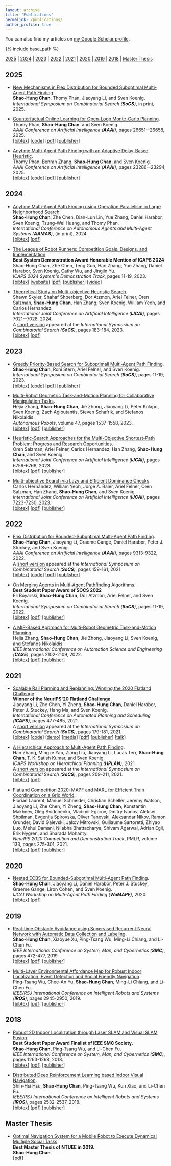 ```yaml
---
layout: archive
title: "Publications"
permalink: /publications/
author_profile: true
---
```


You can also find my articles on 
<a href="https://scholar.google.com/citations?user=3INia4sAAAAJ&hl=en">my Google Scholar profile</a>.

{% include base_path %}

[2025](#year2025) | [2024](#year2024) | [2023](#year2023) | [2022](#year2022) | [2021](#year2021) | [2020](#year2020) | [2019](#year2019) | [2018](#year2018) | [Master Thesis](#msci)

## <a name="year2025"></a> 2025

* [New Mechanisms in Flex Distribution for Bounded Suboptimal Multi-Agent Path Finding](https://shchan13.github.io/publications/ChanSoCS25).  
  **Shao-Hung Chan**, Thomy Phan, Jiaoyang Li, and Sven Koenig.  
  <i>International Symposium on Combinatorial Search (**SoCS**)</i>, in print, 2025.  

* [Counterfactual Online Learning for Open-Loop Monte-Carlo Planning](https://shchan13.github.io/publications/Phan2AAAI25).  
  Thomy Phan, **Shao-Hung Chan**, and Sven Koenig.  
  <i>AAAI Conference on Artificial Intelligence (**AAAI**)</i>, pages 26651--26658, 2025.  
  [<a href="javascript:void(0)" onclick="(function(target, id) { if ($('#' + id).css('display') == 'block') { $('#' + id).hide('fast'); $(target).text('bibtex') } else { $('#' + id).show('fast'); $(target).text('bibtex▲') } })(this, 'bibtex-Phan2AAAI25');">bibtex</a>]
  [[code](https://github.com/thomyphan/counterfactual-planning)]
  [[pdf](https://shchan13.github.io/files/Phan2AAAI25.pdf)]
  [[publisher](https://ojs.aaai.org/index.php/AAAI/article/view/21162)]
  <div id="bibtex-Phan2AAAI25" style="display:none">
  <pre>@inproceedings{Phan2AAAI25,
    author    = {Thomy Phan and Shao-Hung Chan and Sven Koenig},
    title     = {Counterfactual Online Learning for Open-Loop Monte-Carlo Planning},
    booktitle = {Proceedings of the AAAI Conference on Artificial Intelligence (AAAI)},
    pages     = {26651--26658},
    year      = {2025}
  }
  </pre></div>

* [Anytime Multi-Agent Path Finding with an Adaptive Delay-Based Heuristic](https://shchan13.github.io/publications/Phan1AAAI25).  
  Thomy Phan, Benran Zhang, **Shao-Hung Chan**, and Sven Koenig.  
  <i>AAAI Conference on Artificial Intelligence (**AAAI**)</i>, pages 23286--23294, 2025.  
  [<a href="javascript:void(0)" onclick="(function(target, id) { if ($('#' + id).css('display') == 'block') { $('#' + id).hide('fast'); $(target).text('bibtex') } else { $('#' + id).show('fast'); $(target).text('bibtex▲') } })(this, 'bibtex-Phan1AAAI25');">bibtex</a>]
  [[code](https://github.com/JimyZ13/ADDRESS)]
  [[pdf](https://shchan13.github.io/files/Phan1AAAI25.pdf)]
  [[publisher](https://ojs.aaai.org/index.php/AAAI/article/view/21162)]
  <div id="bibtex-Phan1AAAI25" style="display:none">
  <pre>@inproceedings{Phan1AAAI25,
    author    = {Thomy Phan and Benran Zhang and Shao-Hung Chan and Sven Koenig},
    title     = {Anytime Multi-Agent Path Finding with an Adaptive Delay-Based Heuristic},
    booktitle = {Proceedings of the AAAI Conference on Artificial Intelligence (AAAI)},
    pages     = {23286--23294},
    year      = {2025}
  }
  </pre></div>

## <a name="year2024"></a> 2024

* [Anytime Multi-Agent Path Finding using Operation Parallelism in Large Neighborhood Search](https://shchan13.github.io/publications/ChanAAMAS24).  
  **Shao-Hung Chan**, Zhe Chen, Dian-Lun Lin, Yue Zhang, Daniel Harabor, Sven Koenig, Tsung-Wei Huang, and Thomy Phan.  
  <i>International Conference on Autonomous Agents and Multi-Agent Systems (**AAMAS**)</i>, (in print), 2024.  
  [<a href="javascript:void(0)" onclick="(function(target, id) { if ($('#' + id).css('display') == 'block') { $('#' + id).hide('fast'); $(target).text('bibtex') } else { $('#' + id).show('fast'); $(target).text('bibtex▲') } })(this, 'bibtex-ChanAAMAS24');">bibtex</a>]
  [[pdf](https://shchan13.github.io/files/ChanAAMAS24.pdf)]
  <div id="bibtex-ChanAAMAS24" style="display:none">
  <pre>@inproceedings{ChanAAMAS24,
    author    = {Shao-Hung Chan and Zhe Chen and Dian-Lun Lin and Yue Zhang and Daniel Harabor and Sven Koenig and Tsung-Wei Huang and Thomy Phan},
    title     = {Anytime Multi-Agent Path Finding using Operation Parallelism in Large Neighborhood Search},
    booktitle = {Extended Abstracts of the International Conference on Autonomous Agents and Multi-Agent Systems (AAMAS)},
    year      = {2024}
  }
  </pre></div>

* [The League of Robot Runners: Competition Goals, Designs, and Implementation](https://shchan13.github.io/publications/ChanICAPS24).  
  **Best System Demonstration Award Honorable Mention of ICAPS 2024**  
  Shao-Hung Chan, Zhe Chen, Teng Guo, Han Zhang, Yue Zhang, Daniel Harabor, Sven Koenig, Cathy Wu, and Jingjin Yu.  
  <i>ICAPS 2024 System's Demonstration Track</i>, pages 11-19, 2023.  
  [<a href="javascript:void(0)" onclick="(function(target, id) { if ($('#' + id).css('display') == 'block') { $('#' + id).hide('fast'); $(target).text('bibtex') } else { $('#' + id).show('fast'); $(target).text('bibtex▲') } })(this, 'bibtex-ChanICAPS24');">bibtex</a>]
  [[website](https://www.leagueofrobotrunners.org/)]
  [[pdf](https://shchan13.github.io/files/ChanICAPS24.pdf)]
  [[publisher](https://openreview.net/forum?id=mPmCnEHTvJ)]
  [[video](https://drive.google.com/file/d/1513znU2bdkOEKddaOiiZfn3n5_cGufal/view)]
  <div id="bibtex-ChanICAPS24" style="display:none">
  <pre>@inproceedings{ChanICAPS24,
    author    = {Shao-Hung Chan and Zhe Chen and Teng Guo and Han Zhang and Yue Zhang and Daniel Harabor and Sven Koenig and Cathy Wu and Jingjin Yu},
    title     = {The League of Robot Runners: Competition Goals, Designs, and Implementation},
    booktitle = {Proceedings of the ICAPS 2024 System's Demonstration Track},
    year      = {2024}
  }
  </pre></div>

* [Theoretical Study on Multi-objective Heuristic Search](https://shchan13.github.io/publications/SkylerIJCAI24).  
  Shawn Skyler, Shahaf Shperberg, Dor Atzmon, Ariel Felner, Oren Salzman, **Shao-Hung Chan**, Han Zhang, Sven Koenig, William Yeoh, and Carlos Hernandez.  
  <i>International Joint Conference on Artificial Intelligence (**IJCAI**)</i>, pages 7021--7028, 2024.  
  A [short version](https://ojs.aaai.org/index.php/SOCS/article/view/27305) appeared at the <i>International Symposium on Combinatorial Search (**SoCS**)</i>, pages 183-184, 2023.  
  [<a href="javascript:void(0)" onclick="(function(target, id) { if ($('#' + id).css('display') == 'block') { $('#' + id).hide('fast'); $(target).text('bibtex') } else { $('#' + id).show('fast'); $(target).text('bibtex▲') } })(this, 'bibtex-SkylerIJCAI24');">bibtex</a>]
  [[pdf](https://shchan13.github.io/files/SkylerIJCAI24.pdf)]
  <div id="bibtex-SkylerIJCAI24" style="display:none">
  <pre>@inproceedings{SkylerIJCAI24,
    author    = {Shawn Skyler and Shahaf Shperberg and Dor Atzmon and Ariel Felner and Oren Salzman and Shao-Hung Chan and Han Zhang and Sven Koenig and William Yeoh and Carlos Hernandez},
    title     = {Theoretical Study on Multi-objective Heuristic Search},
    booktitle = {Proceedings of the International Joint Conference on Artificial Intelligence (IJCAI)},
    pages     = {7021--7028},
    year      = {2024}
  }
  </pre></div>

## <a name="year2023"></a> 2023

* [Greedy Priority-Based Search for Suboptimali Multi-Agent Path Finding](https://shchan13.github.io/publications/ChanSoCS23).  
  **Shao-Hung Chan**, Roni Stern, Ariel Felner, and Sven Koenig.  
  <i>International Symposium on Combinatorial Search (**SoCS**)</i>, pages 11-19, 2023.  
  [<a href="javascript:void(0)" onclick="(function(target, id) { if ($('#' + id).css('display') == 'block') { $('#' + id).hide('fast'); $(target).text('bibtex') } else { $('#' + id).show('fast'); $(target).text('bibtex▲') } })(this, 'bibtex-ChanSoCS23');">bibtex</a>]
  [[code](https://github.com/shchan13/GPBS)]
  [[pdf](https://shchan13.github.io/files/ChanSoCS23.pdf)]
  [[publisher](https://ojs.aaai.org/index.php/SOCS/article/view/27278)]    
  <div id="bibtex-ChanSoCS23" style="display:none">
  <pre>@inproceedings{ChanSoCS23,
    author    = {Shao-Hung Chan and Roni Stern and Ariel Felner and Sven Koenig},
    title     = {Greedy Priority-Based Search for Suboptimal Multi-Agent Path Finding},
    booktitle = {Proceedings of the International Symposium on Combinatorial Search (SoCS)},
    pages     = {11--19},
    year      = {2023}
  }</pre>
  </div>

* [Multi-Robot Geometric Task-and-Motion Planning for Collaborative Manipulation Tasks](https://shchan13.github.io/publications/ZhangAR23).  
  Hejia Zhang, **Shao-Hung Chan**, Jie Zhong,  Jiaoyang Li, Peter Kolapo, Sven Koenig, Zach Agioutantis, Steven Schafrik, and Stefanos Nikolaidis.  
  <i>Autonomous Robots</i>, volume 47, pages 1537-1558, 2023.  
  [<a href="javascript:void(0)" onclick="(function(target, id) { if ($('#' + id).css('display') == 'block') { $('#' + id).hide('fast'); $(target).text('bibtex') } else { $('#' + id).show('fast'); $(target).text('bibtex▲') } })(this, 'bibtex-ZhangAR23');">bibtex</a>]
  [[pdf](https://shchan13.github.io/files/ZhangAR23.pdf)]
  [[publisher](https://doi.org/10.1007/s10514-023-10148-y)]
  <div id="bibtex-ZhangAR23" style="display:none">
  <pre>@article{ZhangAR23,
    author    = {Hejia Zhang and Shao-Hung Chan and Jie Zhong and Jiaoyang Li and Peter Kolapo and Sven Koenig and Zach Agioutantis and Steven Schafrik and Stefanos Nikolaidis.},
    title     = {Multi-robot geometric task-and-motion planning for collaborative manipulation tasks},
    journal   = {Autonomous Robots},
    year      = {2023},
    volume    = {47},
    pages     = {1537--1558},
    doi       = {10.1007/s10514-023-10148-y},
  }</pre>
  </div>

* [Heuristic-Search Approaches for the Multi-Objective Shortest-Path Problem: Progress and Research Opportunities](https://shchan13.github.io/publications/SalzmanIJCAI23).  
  Oren Salzman, Ariel Felner, Carlos Hernandez, Han Zhang, **Shao-Hung Chan**, and Sven Koenig.  
  <i>International Joint Conference on Artificial Intelligence (**IJCAI**)</i>, pages 6759-6768, 2023.  
  [<a href="javascript:void(0)" onclick="(function(target, id) { if ($('#' + id).css('display') == 'block') { $('#' + id).hide('fast'); $(target).text('bibtex') } else { $('#' + id).show('fast'); $(target).text('bibtex▲') } })(this, 'bibtex-SalzmanIJCAI23');">bibtex</a>]
  [[pdf](https://shchan13.github.io/files/SalzmanIJCAI23.pdf)]
  [[publisher](https://dl.acm.org/doi/abs/10.24963/ijcai.2023/757)]
  <div id="bibtex-SalzmanIJCAI23" style="display:none">
  <pre>@inproceedings{SalzmanIJCAI23,
    author    = {Oren Salzman and Ariel Felner and Carlos Hernandez and Han Zhang and Shao-Hung Chan and Sven Koenig},
    title     = {Heuristic-Search Approaches for the Multi-Objective Shortest-Path Problem: Progress and Research Opportunities},
    booktitle = {Proceedings of the International Joint Conference on Artificial Intelligence (IJCAI)},
    pages     = {6759--6768},
    year      = {2023}
  }</pre>
  </div>

* [Multi-objective Search via Lazy and Efficient Dominance Checks](https://shchan13.github.io/publications/HernandezIJCAI23).  
  Carlos Hernández, William Yeoh, Jorge A. Baier, Ariel Felner, Oren Salzman, Han Zhang, **Shao-Hung Chan**, and Sven Koenig.  
  <i>International Joint Conference on Artificial Intelligence (**IJCAI**)</i>, pages 7223-7230, 2023.  
  [<a href="javascript:void(0)" onclick="(function(target, id) { if ($('#' + id).css('display') == 'block') { $('#' + id).hide('fast'); $(target).text('bibtex') } else { $('#' + id).show('fast'); $(target).text('bibtex▲') } })(this, 'bibtex-HernandezIJCAI23');">bibtex</a>]
  [[pdf](https://shchan13.github.io/files/HernandezIJCAI23.pdf)]
  [[publisher](https://doi.org/10.24963/ijcai.2023/850)]
  <div id="bibtex-HernandezIJCAI23" style="display:none">
  <pre>@inproceedings{HernandezIJCAI23,
    author    = {Carlos Hernández and William Yeoh and Jorge A. Baier and Ariel Felner and Oren Salzman and Han Zhang and Shao-Hung Chan and Sven Koenig},
    title     = {Multi-objective Search via Lazy and Efficient Dominance Checks},
    booktitle = {Proceedings of the International Joint Conference on Artificial Intelligence (IJCAI)},
    pages     = {7223--7230},
    year      = {2023},
    doi       = {10.24963/ijcai.2023/850},
    url       = {https://doi.org/10.24963/ijcai.2023/850}
  }</pre>
  </div>

## <a name="year2022"></a> 2022

* [Flex Distribution for Bounded-Suboptimal Multi-Agent Path Finding](https://shchan13.github.io/publications/ChanAAAI22).  
  **Shao-Hung Chan**, Jiaoyang Li, Graeme Gange, Daniel Harabor, Peter J. Stuckey, and Sven Koenig.  
  <i>AAAI Conference on Artificial Intelligence (**AAAI**)</i>, pages 9313-9322, 2022.  
  A [short version](https://ojs.aaai.org/index.php/SOCS/article/view/18569) appeared at the <i>International Symposium on Combinatorial Search (**SoCS**)</i>, pages 159-161, 2021.  
  [<a href="javascript:void(0)" onclick="(function(target, id) { if ($('#' + id).css('display') == 'block') { $('#' + id).hide('fast'); $(target).text('bibtex') } else { $('#' + id).show('fast'); $(target).text('bibtex▲') } })(this, 'bibtex-ChanAAAI22');">bibtex</a>]
  [[code](https://github.com/shchan13/FEECBS)]
  [[pdf](https://shchan13.github.io/files/ChanAAAI22.pdf)]
  [[publisher](https://ojs.aaai.org/index.php/AAAI/article/view/21162)]
  <div id="bibtex-ChanAAAI22" style="display:none">
  <pre>@inproceedings{ChanAAAI22,
    author    = {Shao-Hung Chan and Jiaoyang Li and Graeme Gange and Daniel Harabor and Peter J. Stuckey and Sven Koenig},
    title     = {Flex Distribution for Bounded-Suboptimal Multi-Agent Path Finding},
    booktitle = {Proceedings of the AAAI Conference on Artificial Intelligence (AAAI)},
    pages     = {9313--9322},
    year      = {2022}
  }</pre>
  </div>

* [On Merging Agents in Multi-Agent Pathfinding Algorithms](https://shchan13.github.io/publications/BoyarskiSoCS22).  
  **Best Student Paper Award of SOCS 2022**  
  Eli Boyarski, **Shao-Hung Chan**, Dor Atzmon, Ariel Felner, and Sven Koenig.  
  <i>International Symposium on Combinatorial Search (**SoCS**)</i>, pages 11-19, 2022.  
  [<a href="javascript:void(0)" onclick="(function(target, id) { if ($('#' + id).css('display') == 'block') { $('#' + id).hide('fast'); $(target).text('bibtex') } else { $('#' + id).show('fast'); $(target).text('bibtex▲') } })(this, 'bibtex-BoyarskiSoCS22');">bibtex</a>]
  [[pdf](https://shchan13.github.io/files/BoyarskiSoCS22.pdf)]
  [[publisher](https://ojs.aaai.org/index.php/SOCS/article/view/21747)]
  <div id="bibtex-BoyarskiSoCS22" style="display:none">
  <pre>@inproceedings{BoyarskiSoCS22,
    author    = {Eli Boyarski and Shao-Hung Chan and Dor Atzmon and Ariel Felner and Sven Koenig},
    title     = {On Merging Agents in Multi-Agent Pathfinding Algorithms},
    booktitle = {Proceedings of the International Symposium on Combinatorial Search (SoCS)},
    pages     = {11--19},
    year      = {2022}
  }</pre>
  </div>

* [A MIP-Based Approach for Multi-Robot Geometric Task-and-Motion Planning](https://shchan13.github.io/publications/ZhangCASE22).  
  Hejia Zhang, **Shao-Hung Chan**, Jie Zhong, Jiaoyang Li, Sven Koenig, and Stefanos Nikolaidis.  
  <i>IEEE International Conference on Automation Science and Engineering (**CASE**)</i>, pages 2102-2109, 2022.  
  [<a href="javascript:void(0)" onclick="(function(target, id) { if ($('#' + id).css('display') == 'block') { $('#' + id).hide('fast'); $(target).text('bibtex') } else { $('#' + id).show('fast'); $(target).text('bibtex▲') } })(this, 'bibtex-ZhangCASE22');">bibtex</a>]
  [[pdf](https://shchan13.github.io/files/ZhangCASE22.pdf)]
  [[publisher](https://ieeexplore.ieee.org/document/9926661)]
  <div id="bibtex-ZhangCASE22" style="display:none">
  <pre>@inproceedings{ZhangCASE22,
    author    = {Hejia Zhang and Shao-Hung Chan and Jie Zhong and Jiaoyang Li and Sven Koenig and Stefanos Nikolaidis},
    title     = {A {MIP}-Based Approach for Multi-Robot Geometric Task-and-Motion Planning},
    booktitle = {Proceedings of the IEEE International Conference on Automation Science and Engineering (CASE)},
    pages     = {2102--2109},  
    year      = {2022}
  }</pre>
  </div>

## <a name="year2021"></a> 2021

* [Scalable Rail Planning and Replanning: Winning the 2020 Flatland Challenge](https://shchan13.github.io/publications/LiICAPS21)  
  **Winner of the NeurIPS'20 Flatland Challenge**.  
  Jiaoyang Li, Zhe Chen, Yi Zheng, **Shao-Hung Chan**, Daniel Harabor, Peter J. Stuckey, Hang Ma, and Sven Koenig.  
  <i>International Conference on Automated Planning and Scheduling (**ICAPS**)</i>, pages 477-485, 2021.  
  A [short version](https://ojs.aaai.org/index.php/SOCS/article/view/18576) appeared at the <i>International Symposium on Combinatorial Search (**SoCS**)</i>, pages 179-181, 2021.  
  [<a href="javascript:void(0)" onclick="(function(target, id) { if ($('#' + id).css('display') == 'block') { $('#' + id).hide('fast'); $(target).text('bibtex') } else { $('#' + id).show('fast'); $(target).text('bibtex▲') } })(this, 'bibtex-LiICAPS21');">bibtex</a>]
  [[code](https://github.com/Jiaoyang-Li/Flatland)]
  [[demo](https://youtu.be/Pw4GBL1UhPA)]
  [[media](https://viterbischool.usc.edu/news/2021/03/making-the-virtual-trains-run-on-time-usc-team-world-champs-in-ai-challenge/)]
  [[pdf](https://shchan13.github.io/files/LiICAPS21.pdf)]
  [[publisher](https://ojs.aaai.org/index.php/ICAPS/article/view/15994)]
  [[talk](https://slideslive.com/38942745/2020-flatland-challenge)]
  <div id="bibtex-LiICAPS21" style="display:none">
  <pre>@inproceedings{LiICAPS21,
    author    = {Jiaoyang Li and Zhe Chen and Yi Zheng and Shao-Hung Chan and Daniel Harabor and Peter J. Stuckey and Hang Ma and Sven Koenig},
    title     = {Scalable Rail Planning and Replanning: Winning the 2020 Flatland Challenge},
    booktitle = {Proceedings of the International Conference on Automated Planning and Scheduling (ICAPS)},
    pages     = {477--485},
    year      = {2021}
  }</pre>
  </div>

* [A Hierarchical Approach to Multi-Agent Path Finding](https://shchan13.github.io/publications/ZhangHPLAN21).  
  Han Zhang, Mingze Yao, Ziang Liu, Jiaoyang Li, Lucas Terr, **Shao-Hung Chan**, T. K. Satish Kumar, and Sven Koenig.  
  <i>ICAPS Workshop on Hierarchical Planning (**HPLAN**)</i>, 2021.  
  A [short version](https://ojs.aaai.org/index.php/SOCS/article/view/18586 "Download pdf") appeared at the <i>International Symposium on Combinatorial Search (**SoCS**)</i>, pages 209-211, 2021.  
  [<a href="javascript:void(0)" onclick="(function(target, id) { if ($('#' + id).css('display') == 'block') { $('#' + id).hide('fast'); $(target).text('bibtex') } else { $('#' + id).show('fast'); $(target).text('bibtex▲') } })(this, 'bibtex-ZhangHPLAN21');">bibtex</a>]
  [[pdf](https://shchan13.github.io/files/ZhangHPLAN21.pdf)]
  <div id="bibtex-ZhangHPLAN21" style="display:none">
  <pre>@inproceedings{ZhangHPLAN21,
    author    = {Han Zhang and Mingze Yao and Ziang Liu and Jiaoyang Li and Lucas Terr and Shao-Hung Chan and T. K. Satish Kumar and Sven Koenig},
    title     = {A Hierarchical Approach to Multi-Agent Path Finding},
    booktitle = {ICAPS Workshop on Hierarchical Planning (HPLAN)},
    year      = {2021}
  }</pre>
  </div>

* [Flatland Competition 2020: MAPF and MARL for Efficient Train Coordination on a Grid World](https://shchan13.github.io/publications/Laurent21).  
  Florian Laurent, Manuel Schneider, Christian Scheller, Jeremy Watson, Jiaoyang Li, Zhe Chen, Yi Zheng, **Shao-Hung Chan**, Konstantin Makhnev, Oleg Svidchenko, Vladimir Egorov, Dmitry Ivanov, Aleksei Shpilman, Evgenija Spirovska, Oliver Tanevski, Aleksandar Nikov, Ramon Grunder, David Galevski, Jakov Mitrovski, Guillaume Sartoretti, Zhiyao Luo, Mehul Damani, Nilabha Bhattacharya, Shivam Agarwal, Adrian Egli, Erik Nygren, and Sharada Mohanty.  
  <i>NeurIPS 2020 Competition and Demonstration Track</i>, PMLR, volume 133, pages 275-301, 2021.  
  [<a href="javascript:void(0)" onclick="(function(target, id) { if ($('#' + id).css('display') == 'block') { $('#' + id).hide('fast'); $(target).text('bibtex') } else { $('#' + id).show('fast'); $(target).text('bibtex▲') } })(this, 'bibtex-Laurent21');">bibtex</a>]
  [[pdf](https://shchan13.github.io/files/Laurent21)]
  [[publisher](http://proceedings.mlr.press/v133/laurent21a.html)]
  <div id="bibtex-Laurent21" style="display:none">
  <pre>@inproceedings{Laurent21,
    title     = {Flatland Competition 2020: MAPF and MARL for Efficient Train Coordination on a Grid World},
    author    = {Laurent, Florian and Schneider, Manuel and Scheller, Christian and Watson, Jeremy and Li, Jiaoyang and Chen, Zhe and Zheng, Yi and Chan, Shao-Hung and Makhnev, Konstantin and Svidchenko, Oleg and Egorov, Vladimir and Ivanov, Dmitry and Shpilman, Aleksei and Spirovska, Evgenija and Tanevski, Oliver and Nikov, Aleksandar and Grunder, Ramon and Galevski, David and Mitrovski, Jakov and Sartoretti, Guillaume and Luo, Zhiyao and Damani, Mehul and Bhattacharya, Nilabha and Agarwal, Shivam and Egli, Adrian and Nygren, Erik and Mohanty, Sharada},
    booktitle = {Proceedings of the NeurIPS 2020 Competition and Demonstration Track},
    pages     = {275--301},
    year      = {2021},
    volume    = {133},
    series    = {Proceedings of Machine Learning Research},
  }</pre>
  </div>

## <a name="year2020"></a> 2020

* [Nested ECBS for Bounded-Suboptimal Multi-Agent Path Finding](https://shchan13.github.io/publications/ChanWoMAPF20).  
  **Shao-Hung Chan**, Jiaoyang Li, Daniel Harabor, Peter J. Stuckey, Graeme Gange, Liron Cohen, and Sven Koenig.  
  <i>IJCAI Workshop on Multi-Agent Path Finding (**WoMAPF**)</i>, 2020.  
  [<a href="javascript:void(0)" onclick="(function(target, id) { if ($('#' + id).css('display') == 'block') { $('#' + id).hide('fast'); $(target).text('bibtex') } else { $('#' + id).show('fast'); $(target).text('bibtex▲') } })(this, 'bibtex-ChanWoMAPF20');">bibtex</a>]
  [[pdf](https://shchan13.github.io/files/ChanWoMAPF20.pdf)]
  <div id="bibtex-ChanWoMAPF20" style="display:none">
  <pre>@inproceedings{ChanWoMAPF20,
    author    = {Shao-Hung Chan and Jiaoyang Li and Daniel Harabor and Peter J. Stuckey and Graeme Gange and Liron Cohen and Sven Koenig},
    title     = {Nested ECBS for Bounded-Suboptimal Multi-Agent Path Finding},
    booktitle = {IJCAI Workshop on Multi-Agent Path Finding (WoMAPF)},
    year      = {2020}
  }</pre>
  </div>

## <a name="year2019"></a> 2019

* [Real-time Obstacle Avoidance using Supervised Recurrent Neural Network with Automatic Data Collection and Labeling](https://shchan13.github.io/publications/ChanSMC19).  
  **Shao-Hung Chan**, Xiaoyue Xu, Ping-Tsang Wu, Ming-Li Chiang, and Li-Chen Fu.  
  <i>IEEE International Conference on System, Man, and Cybernetics (**SMC**)</i>, pages 472-477, 2019.  
  [<a href="javascript:void(0)" onclick="(function(target, id) { if ($('#' + id).css('display') == 'block') { $('#' + id).hide('fast'); $(target).text('bibtex') } else { $('#' + id).show('fast'); $(target).text('bibtex▲') } })(this, 'bibtex-ChanSMC19');">bibtex</a>]
  [[pdf](https://shchan13.github.io/files/ChanSMC19.pdf)]
  [[publisher](https://ieeexplore.ieee.org/abstract/document/8914281/)]
  <div id="bibtex-ChanSMC19" style="display:none">
  <pre>@inproceedings{ChanSMC19,
    author    = {Shao-Hung Chan and Xiaoyue Xu and Ping-Tsang Wu and Ming-Li Chiang and Li-Chen Fu},
    title     = {Real-time Obstacle Avoidance using Supervised Recurrent Neural Network with Automatic Data Collection and Labeling},
    booktitle = {IEEE International Conference on System, Man, and Cybernetics (SMC)},
    pages     = {472--477},
    year      = {2019}
  }</pre>
  </div>

* [Multi-Layer Environmental Affordance Map for Robust Indoor Localization, Event Detection and Social Friendly Navigation](https://shchan13.github.io/publications/WuIROS19).  
  Ping-Tsang Wu, Chee-An Yu, **Shao-Hung Chan**, Ming-Li Chiang, and Li-Chen Fu.  
  <i>IEEE/RSJ International Conference on Intelligent Robots and Systems (**IROS**)</i>, pages 2945-2950, 2019.  
  [<a href="javascript:void(0)" onclick="(function(target, id) { if ($('#' + id).css('display') == 'block') { $('#' + id).hide('fast'); $(target).text('bibtex') } else { $('#' + id).show('fast'); $(target).text('bibtex▲') } })(this, 'bibtex-WuIROS19');">bibtex</a>]
  [[pdf](https://shchan13.github.io/files/WuIROS19.pdf)]
  [[publisher](https://ieeexplore.ieee.org/document/8968455/)]
  <div id="bibtex-WuIROS19" style="display:none">
  <pre>@inproceedings{WuIROS19,
    author    = {Ping-Tsang Wu and Chee-An Yu and Shao-Hung Chan and Ming-Li Chiang and Li-Chen Fu},
    title     = {Multi-Layer Environmental Affordance Map for Robust Indoor Localization, Event Detection and Social Friendly Navigation},
    booktitle = {IEEE/RSJ International Conference on Intelligent Robots and Systems (IROS)},
    pages     = {2945--2950},
    year      = {2019}
  }</pre>
  </div>

## <a name="year2018"></a> 2018

* [Robust 2D Indoor Localization through Laser SLAM and Visual SLAM Fusion](https://shchan13.github.io/publications/ChanSMC18).  
  **Best Student Paper Award Finalist of IEEE SMC Society.**  
  **Shao-Hung Chan**, Ping-Tsang Wu, and Li-Chen Fu.  
  <i>IEEE International Conference on System, Man, and Cybernetics (**SMC**)</i>, pages 1263-1268, 2018.  
  [<a href="javascript:void(0)" onclick="(function(target, id) { if ($('#' + id).css('display') == 'block') { $('#' + id).hide('fast'); $(target).text('bibtex') } else { $('#' + id).show('fast'); $(target).text('bibtex▲') } })(this, 'bibtex-ChanSMC18');">bibtex</a>]
  [[pdf](https://shchan13.github.io/files/ChanSMC18.pdf)]
  [[publisher](https://ieeexplore.ieee.org/abstract/document/8616217/)]
  <div id="bibtex-ChanSMC18" style="display:none">
  <pre>@inproceedings{ChanSMC18,
    author    = {Shao-Hung Chan and Ping-Tsang Wu and Li-Chen Fu},
    title     = {Robust 2D Indoor Localization through Laser SLAM and Visual SLAM Fusion},
    booktitle = {IEEE International Conference on System, Man, and Cybernetics (SMC)},
    pages     = {1263--1268},
    year      = {2018}
  }</pre>
  </div>

* [Distributed Deep Reinforcement Learning based Indoor Visual Navigation](https://shchan13.github.io/publications/HsuIROS18).  
  Shih-Hsi Hsu, **Shao-Hung Chan**, Ping-Tsang Wu, Kun Xiao, and Li-Chen Fu.  
  <i>IEEE/RSJ International Conference on Intelligent Robots and Systems (**IROS**)</i>, pages 2532-2537, 2018.  
  [<a href="javascript:void(0)" onclick="(function(target, id) { if ($('#' + id).css('display') == 'block') { $('#' + id).hide('fast'); $(target).text('bibtex') } else { $('#' + id).show('fast'); $(target).text('bibtex▲') } })(this, 'bibtex-HsuIROS18');">bibtex</a>]
  [[pdf](https://shchan13.github.io/files/HsuIROS18.pdf)]
  [[publisher]()]
  <div id="bibtex-HsuIROS18" style="display:none">
  <pre>@inproceedings{HsuIROS18,
    author    = {Shih-Hsi Hsu and Shao-Hung Chan and Ping-Tsang Wu and Kun Xiao and Li-Chen Fu},
    title     = {Distributed Deep Reinforcement Learning based Indoor Visual Navigation},
    booktitle = {IEEE/RSJ International Conference on Intelligent Robots and Systems (IROS)},
    pages     = {2532--2537},
    year      = {2018}
  }</pre>
  </div>

## <a name="msci"></a> Master Thesis

* [Optimal Navigation System for a Mobile Robot to Execute Dynamical Multiple Social Tasks](https://shchan13.github.io/publications/ChanMSci19).  
  **Best Master Thesis of NTUEE in 2019.**  
  **Shao-Hung Chan**.  
  [[pdf](https://shchan13.github.io/files/ChanMSci19.pdf)]
